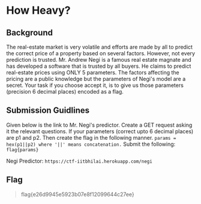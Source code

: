 # How Heavy?
## Background
The real-estate market is very volatile and efforts are made by all to predict the correct price of a property based on several factors. However, not every prediction is trusted. 
Mr. Andrew Negi is a famous real estate magnate and has developed a software that is trusted by all buyers. He claims to predict real-estate prices using ONLY 5 parameters. The factors affecting the pricing are a public knowledge but the parameters of Negi's model are a secret.
Your task if you choose accept it, is to give us those parameters (precision 6 decimal places) encoded as a flag. 

## Submission Guidlines
Given below is the link to Mr. Negi's predictor. Create a GET request asking it the relevant questions.
If your parameters (correct upto 6 decimal places) are p1 and p2. Then create the flag in the following manner.
`params = hex(p1||p2) where '||' means concatenation.`
Submit the following:
`flag{params}`

Negi Predictor: `https://ctf-iitbhilai.herokuapp.com/negi`

## Flag
> flag{e26d9945e5923b07e8f12099644c27ee}
